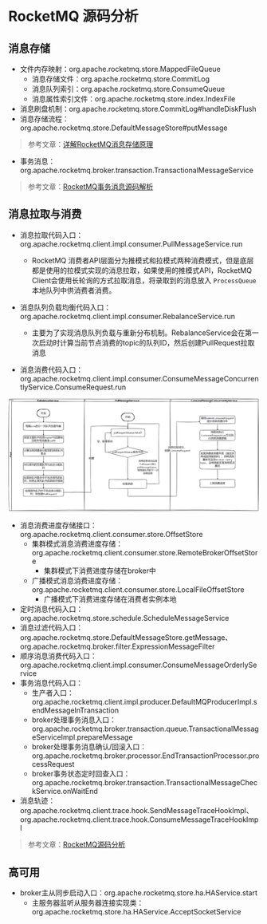 # RocketMQ 源码分析

## 消息存储
- 文件内存映射：org.apache.rocketmq.store.MappedFileQueue
  - 消息存储文件：org.apache.rocketmq.store.CommitLog
  - 消息队列索引：org.apache.rocketmq.store.ConsumeQueue
  - 消息属性索引文件：org.apache.rocketmq.store.index.IndexFile
- 消息刷盘机制：org.apache.rocketmq.store.CommitLog#handleDiskFlush
- 消息存储流程：org.apache.rocketmq.store.DefaultMessageStore#putMessage
> 参考文章：[详解RocketMQ消息存储原理](https://blog.bigcoder.cn/archives/17b04280)
- 事务消息：org.apache.rocketmq.broker.transaction.TransactionalMessageService
> 参考文章：[RocketMQ事务消息源码解析](https://github.com/bigcoder84/study-notes/blob/master/%E5%88%86%E5%B8%83%E5%BC%8F%E4%B8%8E%E5%BE%AE%E6%9C%8D%E5%8A%A1/MessageQueue/RocketMQ/subfile/_13RocketMQ%E4%BA%8B%E5%8A%A1%E6%B6%88%E6%81%AF.md)



## 消息拉取与消费

- 消息拉取代码入口：org.apache.rocketmq.client.impl.consumer.PullMessageService.run
  - RocketMQ 消费者API层面分为推模式和拉模式两种消费模式，但是底层都是使用的拉模式实现的消息拉取，如果使用的推模式API，RocketMQ Client会使用长轮询的方式拉取消息，将录取到的消息放入 `ProcessQueue` 本地队列中供消费者消费。

- 消息队列负载均衡代码入口：org.apache.rocketmq.client.impl.consumer.RebalanceService.run
  - 主要为了实现消息队列负载与重新分布机制。RebalanceService会在第一次启动时计算当前节点消费的topic的队列ID，然后创建PullRequest拉取消息

- 消息消费代码入口：org.apache.rocketmq.client.impl.consumer.ConsumeMessageConcurrentlyService.ConsumeRequest.run

![](./images/RocketMQ消息拉取和消费流程.png)

- 消息消费进度存储接口：org.apache.rocketmq.client.consumer.store.OffsetStore
  - 集群模式消息消费进度存储：org.apache.rocketmq.client.consumer.store.RemoteBrokerOffsetStore
    - 集群模式下消费进度存储在broker中
  - 广播模式消息消费进度存储： org.apache.rocketmq.client.consumer.store.LocalFileOffsetStore
    - 广播模式下消费进度存储在消费者实例本地
- 定时消息代码入口：org.apache.rocketmq.store.schedule.ScheduleMessageService
- 消息过滤代码入口：org.apache.rocketmq.store.DefaultMessageStore.getMessage、org.apache.rocketmq.broker.filter.ExpressionMessageFilter
- 顺序消息消费代码入口：org.apache.rocketmq.client.impl.consumer.ConsumeMessageOrderlyService
- 事务消息代码入口：
  - 生产者入口：org.apache.rocketmq.client.impl.producer.DefaultMQProducerImpl.sendMessageInTransaction
  - broker处理事务消息入口：org.apache.rocketmq.broker.transaction.queue.TransactionalMessageServiceImpl.prepareMessage
  - broker处理事务消息确认/回滚入口：org.apache.rocketmq.broker.processor.EndTransactionProcessor.processRequest
  - broker事务状态定时回查入口：org.apache.rocketmq.broker.transaction.TransactionalMessageCheckService.onWaitEnd
- 消息轨迹：org.apache.rocketmq.client.trace.hook.SendMessageTraceHookImpl、org.apache.rocketmq.client.trace.hook.ConsumeMessageTraceHookImpl

> 参考文章：[RocketMQ源码分析](https://github.com/bigcoder84/study-notes/blob/master/%E5%88%86%E5%B8%83%E5%BC%8F%E4%B8%8E%E5%BE%AE%E6%9C%8D%E5%8A%A1/MessageQueue/RocketMQ/index.md)

## 高可用

- broker主从同步启动入口：org.apache.rocketmq.store.ha.HAService.start
  - 主服务器监听从服务器连接实现类：org.apache.rocketmq.store.ha.HAService.AcceptSocketService